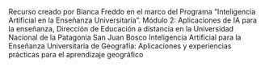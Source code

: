 Recurso creado por Bianca Freddo en el marco del Programa “Inteligencia Artificial en la Enseñanza Universitaria”. Módulo 2: Aplicaciones de IA para la enseñanza, Dirección de Educación a distancia en la Universidad Nacional de la Patagonia San Juan Bosco
Inteligencia Artificial para la Enseñanza Universitaria de Geografía: Aplicaciones y experiencias prácticas para el aprendizaje geográfico

